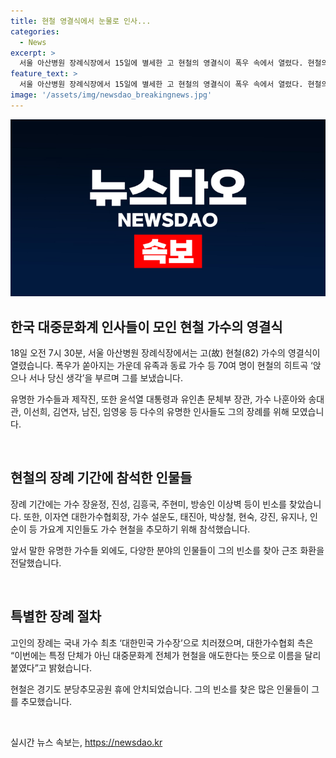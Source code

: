 ```yaml
---
title: 현철 영결식에서 눈물로 인사...
categories:
  - News
excerpt: >
  서울 아산병원 장례식장에서 15일에 별세한 고 현철의 영결식이 폭우 속에서 열렸다. 현철의 히트곡을 부르며 유족, 가수, 동료, 팬들 등 70여 명이 고인을 추모했고, 윤석열 대통령, 유인촌 문체부 장관, 가수 나훈아, 송대관, 이선희, 김연자, 남진, 임영웅 등 유명인의 근조화환도 전달됐다. 고인은 경기도 분당추모공원 휴에 안치되었고, 대한가수협회는 특별히 장례를 치렀다.
feature_text: >
  서울 아산병원 장례식장에서 15일에 별세한 고 현철의 영결식이 폭우 속에서 열렸다. 현철의 히트곡을 부르며 유족, 가수, 동료, 팬들 등 70여 명이 고인을 추모했고, 윤석열 대통령, 유인촌 문체부 장관, 가수 나훈아, 송대관, 이선희, 김연자, 남진, 임영웅 등 유명인의 근조화환도 전달됐다. 고인은 경기도 분당추모공원 휴에 안치되었고, 대한가수협회는 특별히 장례를 치렀다.
image: '/assets/img/newsdao_breakingnews.jpg'
---
```


<p><img src="/assets/img/newsdao_breakingnews.jpg" alt="implanttips 속보" /></p>

<h2 data-ke-size="size26">한국 대중문화계 인사들이 모인 현철 가수의 영결식</h2>

<p data-ke-size="size16">18일 오전 7시 30분, 서울 아산병원 장례식장에서는 고(故) 현철(82) 가수의 영결식이 열렸습니다. 폭우가 쏟아지는 가운데 유족과 동료 가수 등 70여 명이 현철의 히트곡 ‘앉으나 서나 당신 생각’을 부르며 그를 보냈습니다.</p>

<p data-ke-size="size16">유명한 가수들과 제작진, 또한 윤석열 대통령과 유인촌 문체부 장관, 가수 나훈아와 송대관, 이선희, 김연자, 남진, 임영웅 등 다수의 유명한 인사들도 그의 장례를 위해 모였습니다.</p>

<p data-ke-size="size16">&nbsp;</p>

<h2 data-ke-size="size26">현철의 장례 기간에 참석한 인물들</h2>

<p data-ke-size="size16">장례 기간에는 가수 장윤정, 진성, 김흥국, 주현미, 방송인 이상벽 등이 빈소를 찾았습니다. 또한, 이자연 대한가수협회장, 가수 설운도, 태진아, 박상철, 현숙, 강진, 유지나, 인순이 등 가요계 지인들도 가수 현철을 추모하기 위해 참석했습니다.</p>

<p data-ke-size="size16">앞서 말한 유명한 가수들 외에도, 다양한 분야의 인물들이 그의 빈소를 찾아 근조 화환을 전달했습니다.</p>

<p data-ke-size="size16">&nbsp;</p>

<h2 data-ke-size="size26">특별한 장례 절차</h2>

<p data-ke-size="size16">고인의 장례는 국내 가수 최초 ‘대한민국 가수장’으로 치러졌으며, 대한가수협회 측은 “이번에는 특정 단체가 아닌 대중문화계 전체가 현철을 애도한다는 뜻으로 이름을 달리 붙였다”고 밝혔습니다.</p>

<p data-ke-size="size16">현철은 경기도 분당추모공원 휴에 안치되었습니다. 그의 빈소를 찾은 많은 인물들이 그를 추모했습니다.</p>

<p data-ke-size="size16">&nbsp;</p>
실시간 뉴스 속보는, <a href="https://newsdao.kr" rel="dofollow">https://newsdao.kr</a>


